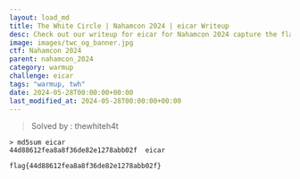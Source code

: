```yaml
---
layout: load_md
title: The White Circle | Nahamcon 2024 | eicar Writeup
desc: Check out our writeup for eicar for Nahamcon 2024 capture the flag competition.
image: images/twc_og_banner.jpg
ctf: Nahamcon 2024
parent: nahamcon_2024
category: warmup
challenge: eicar
tags: "warmup, twh"
date: 2024-05-28T00:00:00+00:00
last_modified_at: 2024-05-28T00:00:00+00:00
---
```




> Solved by : thewhiteh4t

```
> md5sum eicar
44d88612fea8a8f36de82e1278abb02f  eicar
```

```
flag{44d88612fea8a8f36de82e1278abb02f}
```

